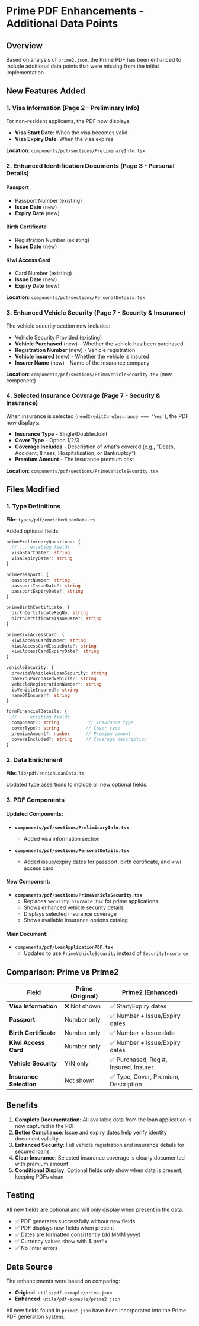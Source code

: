 # Prime PDF Enhancements - Additional Data Points

## Overview

Based on analysis of `prime2.json`, the Prime PDF has been enhanced to include additional data points that were missing from the initial implementation.

## New Features Added

### 1. Visa Information (Page 2 - Preliminary Info)

For non-resident applicants, the PDF now displays:

- **Visa Start Date**: When the visa becomes valid
- **Visa Expiry Date**: When the visa expires

**Location**: `components/pdf/sections/PreliminaryInfo.tsx`

### 2. Enhanced Identification Documents (Page 3 - Personal Details)

#### Passport

- Passport Number (existing)
- **Issue Date** (new)
- **Expiry Date** (new)

#### Birth Certificate

- Registration Number (existing)
- **Issue Date** (new)

#### Kiwi Access Card

- Card Number (existing)
- **Issue Date** (new)
- **Expiry Date** (new)

**Location**: `components/pdf/sections/PersonalDetails.tsx`

### 3. Enhanced Vehicle Security (Page 7 - Security & Insurance)

The vehicle security section now includes:

- Vehicle Security Provided (existing)
- **Vehicle Purchased** (new) - Whether the vehicle has been purchased
- **Registration Number** (new) - Vehicle registration
- **Vehicle Insured** (new) - Whether the vehicle is insured
- **Insurer Name** (new) - Name of the insurance company

**Location**: `components/pdf/sections/PrimeVehicleSecurity.tsx` (new component)

### 4. Selected Insurance Coverage (Page 7 - Security & Insurance)

When insurance is selected (`needCreditCareInsurance === 'Yes'`), the PDF now displays:

- **Insurance Type** - Single/Double/Joint
- **Cover Type** - Option 1/2/3
- **Coverage Includes** - Description of what's covered (e.g., "Death, Accident, Illness, Hospitalisation, or Bankruptcy")
- **Premium Amount** - The insurance premium cost

**Location**: `components/pdf/sections/PrimeVehicleSecurity.tsx`

## Files Modified

### 1. Type Definitions

**File**: `types/pdf/enrichedLoanData.ts`

Added optional fields:

```typescript
primePreliminaryQuestions: {
  // ... existing fields
  visaStartDate?: string
  visaExpiryDate?: string
}

primePassport: {
  passportNumber: string
  passportIssueDate?: string
  passportExpiryDate?: string
}

primeBirthCertificate: {
  birthCertificateRegNo: string
  birthCertificateIssueDate?: string
}

primeKiwiAccessCard: {
  kiwiAccessCardNumber: string
  kiwiAccessCardIssueDate?: string
  kiwiAccessCardExpiryDate?: string
}

vehicleSecurity: {
  provideVehicleAsLoanSecurity: string
  haveYouPurchasedVehicle?: string
  vehicleRegistrationNumber?: string
  isVehicleInsured?: string
  nameOfInsurer?: string
}

formFinancialDetails: {
  // ... existing fields
  component?: string           // Insurance type
  coverType?: string          // Cover type
  premiumAmount?: number      // Premium amount
  coversIncluded?: string     // Coverage description
}
```

### 2. Data Enrichment

**File**: `lib/pdf/enrichLoanData.ts`

Updated type assertions to include all new optional fields.

### 3. PDF Components

#### Updated Components:

- **`components/pdf/sections/PreliminaryInfo.tsx`**
  - Added visa information section

- **`components/pdf/sections/PersonalDetails.tsx`**
  - Added issue/expiry dates for passport, birth certificate, and kiwi access card

#### New Component:

- **`components/pdf/sections/PrimeVehicleSecurity.tsx`**
  - Replaces `SecurityInsurance.tsx` for prime applications
  - Shows enhanced vehicle security details
  - Displays selected insurance coverage
  - Shows available insurance options catalog

#### Main Document:

- **`components/pdf/LoanApplicationPDF.tsx`**
  - Updated to use `PrimeVehicleSecurity` instead of `SecurityInsurance`

## Comparison: Prime vs Prime2

| Field                   | Prime (Original) | Prime2 (Enhanced)                     |
| ----------------------- | ---------------- | ------------------------------------- |
| **Visa Information**    | ❌ Not shown     | ✅ Start/Expiry dates                 |
| **Passport**            | Number only      | ✅ Number + Issue/Expiry dates        |
| **Birth Certificate**   | Number only      | ✅ Number + Issue date                |
| **Kiwi Access Card**    | Number only      | ✅ Number + Issue/Expiry dates        |
| **Vehicle Security**    | Y/N only         | ✅ Purchased, Reg #, Insured, Insurer |
| **Insurance Selection** | Not shown        | ✅ Type, Cover, Premium, Description  |

## Benefits

1. **Complete Documentation**: All available data from the loan application is now captured in the PDF
2. **Better Compliance**: Issue and expiry dates help verify identity document validity
3. **Enhanced Security**: Full vehicle registration and insurance details for secured loans
4. **Clear Insurance**: Selected insurance coverage is clearly documented with premium amount
5. **Conditional Display**: Optional fields only show when data is present, keeping PDFs clean

## Testing

All new fields are optional and will only display when present in the data:

- ✅ PDF generates successfully without new fields
- ✅ PDF displays new fields when present
- ✅ Dates are formatted consistently (dd MMM yyyy)
- ✅ Currency values show with $ prefix
- ✅ No linter errors

## Data Source

The enhancements were based on comparing:

- **Original**: `utils/pdf-exmaple/prime.json`
- **Enhanced**: `utils/pdf-exmaple/prime2.json`

All new fields found in `prime2.json` have been incorporated into the Prime PDF generation system.

